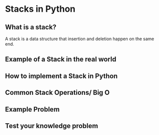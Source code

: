 # Stacks in Python

## What is a stack?
A stack is a data structure that insertion and deletion happen on the same end. 
## Example of a Stack in the real world

## How to implement a Stack in Python
## Common Stack Operations/ Big O
## Example Problem
## Test your knowledge problem
